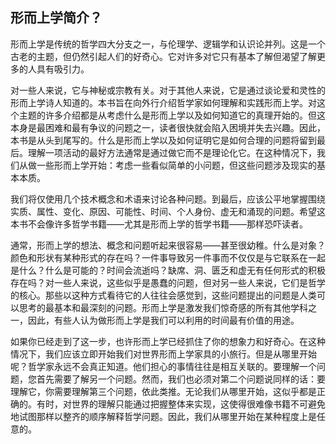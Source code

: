 ## 形而上学简介？
形而上学是传统的哲学四大分支之一，与伦理学、逻辑学和认识论并列。这是一个古老的主题，但仍然引起人们的好奇心。它对许多对它只有基本了解但渴望了解更多的人具有吸引力。

对一些人来说，它与神秘或宗教有关。对于其他人来说，它是通过谈论爱和灵性的形而上学诗人知道的。本书旨在向外行介绍哲学家如何理解和实践形而上学。对这个主题的许多介绍都是从考虑什么是形而上学以及如何知道它的真理开始的。但这本身是最困难和最有争议的问题之一，读者很快就会陷入困境并失去兴趣。因此，本书是从头到尾写的。什么是形而上学以及如何证明它是如何合理的问题将留到最后。理解一项活动的最好方法通常是通过做它而不是理论化它。在这种情况下，我们从做一些形而上学开始：考虑一些看似简单的小问题，但这些问题涉及现实的基本本质。

我们将仅使用几个技术概念和术语来讨论各种问题。到最后，应该公平地掌握围绕实质、属性、变化、原因、可能性、时间、个人身份、虚无和涌现的问题。希望这本书不会像许多哲学书籍——尤其是形而上学的哲学书籍——那样恐吓读者。

通常，形而上学的想法、概念和问题听起来很容易——甚至很幼稚。什么是对象？颜色和形状有某种形式的存在吗？一件事导致另一件事而不仅仅是与它联系在一起是什么？什么是可能的？时间会流逝吗？缺席、洞、匮乏和虚无有任何形式的积极存在吗？对一些人来说，这些似乎是愚蠢的问题，但对另一些人来说，它们是哲学的核心。那些以这种方式看待它的人往往会感觉到，这些问题提出的问题是人类可以思考的最基本和最深刻的问题。形而上学是激发我们惊奇感的所有其他学科之一，因此，有些人认为做形而上学是我们可以利用的时间最有价值的用途。

如果你已经走到了这一步，也许形而上学已经抓住了你的想象力和好奇心。在这种情况下，我们应该立即开始我们对世界形而上学家具的小旅行。但是从哪里开始呢？哲学家永远不会真正知道。他们担心的事情往往是相互关联的。要理解一个问题，您首先需要了解另一个问题。然而，我们也必须对第二个问题说同样的话：要理解它，你需要理解第三个问题，依此类推。无论我们从哪里开始，这似乎都是正确的。有时，对世界的理解只能通过把握整体来实现，这使得很难像书籍不可避免地试图那样以整齐的顺序解释哲学问题。因此，我们从哪里开始在某种程度上是任意的。
